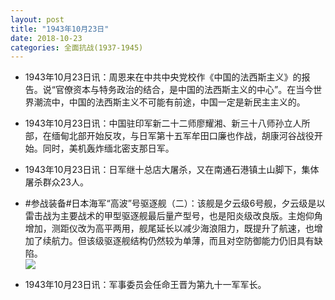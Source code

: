 ```yaml
---
layout: post
title: "1943年10月23日"
date: 2018-10-23
categories: 全面抗战(1937-1945)
---
```


<meta name="referrer" content="no-referrer" />

- 1943年10月23日讯：周恩来在中共中央党校作《中国的法西斯主义》的报告。说“官僚资本与特务政治的结合，是中国的法西斯主义的中心”。在当今世界潮流中，中国的法西斯主义不可能有前途，中国一定是新民主主义的。 

- 1943年10月23日讯：中国驻印军新二十二师廖耀湘、新三十八师孙立人所部，在缅甸北部开始反攻，与日军第十五军牟田口廉也作战，胡康河谷战役开始。同时，美机轰炸缅北密支那日军。 

- 1943年10月23日讯：日军继十总店大屠杀，又在南通石港镇土山脚下，集体屠杀群众23人。 

- #参战装备#日本海军“高波”号驱逐舰（二）：该舰是夕云级6号舰，夕云级是以雷击战为主要战术的甲型驱逐舰最后量产型号，也是阳炎级改良版。主炮仰角增加，测距仪改为高平两用，舰尾延长以减少海浪阻力，既提升了航速，也增加了续航力。但该级驱逐舰结构仍然较为单薄，而且对空防御能力仍旧具有缺陷。 <br/><img src="https://wx3.sinaimg.cn/large/aca367d8ly1fwhxea9v9nj20xc0qedpz.jpg" />

- 1943年10月23日讯：军事委员会任命王晋为第九十一军军长。 

